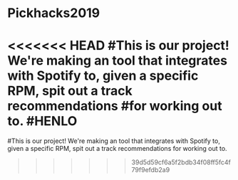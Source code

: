 # Pickhacks2019

<<<<<<< HEAD
#This is our project! We're making an tool that integrates with Spotify to, given a specific RPM, spit out a track recommendations
#for working out to.
#HENLO
=======
#This is our project! We're making an tool that integrates with Spotify to, given a specific RPM, spit out a track recommendations for working out to. 
>>>>>>> 39d5d59cf6a5f2bdb34f08ff5fc4f79f9efdb2a9
